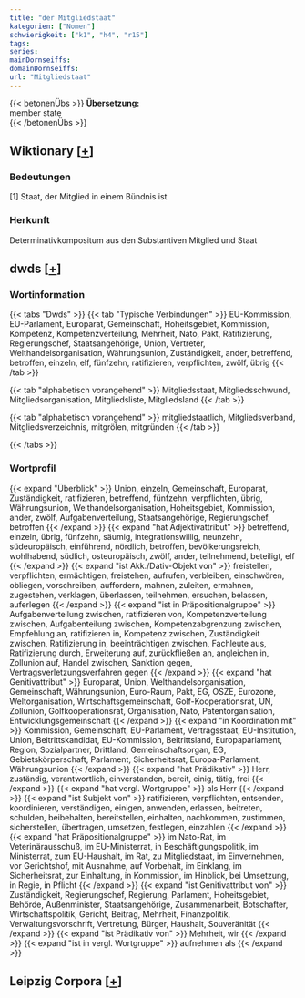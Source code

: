 ```yaml
---
title: "der Mitgliedstaat"
kategorien: ["Nomen"]
schwierigkeit: ["k1", "h4", "r15"]
tags:
series:
mainDornseiffs:
domainDornseiffs:
url: "Mitgliedstaat"
---
```


{{< betonenÜbs >}}
**Übersetzung:**  
member state  
{{< /betonenÜbs >}}

## Wiktionary [[+](https://de.wiktionary.org/wiki/Mitgliedstaat)]

### Bedeutungen
[1] Staat, der Mitglied in einem Bündnis ist  

### Herkunft
Determinativkompositum aus den Substantiven Mitglied und Staat  



## dwds [[+](https://www.dwds.de/wb/Mitgliedstaat)]

### Wortinformation
{{< tabs "Dwds" >}}
{{< tab "Typische Verbindungen" >}}
EU-Kommission, EU-Parlament, Europarat, Gemeinschaft, Hoheitsgebiet, Kommission, Kompetenz, Kompetenzverteilung, Mehrheit, Nato, Pakt, Ratifizierung, Regierungschef, Staatsangehörige, Union, Vertreter, Welthandelsorganisation, Währungsunion, Zuständigkeit, ander, betreffend, betroffen, einzeln, elf, fünfzehn, ratifizieren, verpflichten, zwölf, übrig
{{< /tab >}}

{{< tab "alphabetisch vorangehend" >}}
Mitgliedsstaat, Mitgliedsschwund, Mitgliedsorganisation, Mitgliedsliste, Mitgliedsland
{{< /tab >}}

{{< tab "alphabetisch vorangehend" >}}
mitgliedstaatlich, Mitgliedsverband, Mitgliedsverzeichnis, mitgrölen, mitgründen
{{< /tab >}}

{{< /tabs >}}

### Wortprofil
{{< expand "Überblick" >}} Union, einzeln, Gemeinschaft, Europarat, Zuständigkeit, ratifizieren, betreffend, fünfzehn, verpflichten, übrig, Währungsunion, Welthandelsorganisation, Hoheitsgebiet, Kommission, ander, zwölf, Aufgabenverteilung, Staatsangehörige, Regierungschef, betroffen {{< /expand >}}
{{< expand "hat Adjektivattribut" >}} betreffend, einzeln, übrig, fünfzehn, säumig, integrationswillig, neunzehn, südeuropäisch, einführend, nördlich, betroffen, bevölkerungsreich, wohlhabend, südlich, osteuropäisch, zwölf, ander, teilnehmend, beteiligt, elf {{< /expand >}}
{{< expand "ist Akk./Dativ-Objekt von" >}} freistellen, verpflichten, ermächtigen, freistehen, aufrufen, verbleiben, einschwören, obliegen, vorschreiben, auffordern, mahnen, zuleiten, ermahnen, zugestehen, verklagen, überlassen, teilnehmen, ersuchen, belassen, auferlegen {{< /expand >}}
{{< expand "ist in Präpositionalgruppe" >}} Aufgabenverteilung zwischen, ratifizieren von, Kompetenzverteilung zwischen, Aufgabenteilung zwischen, Kompetenzabgrenzung zwischen, Empfehlung an, ratifizieren in, Kompetenz zwischen, Zuständigkeit zwischen, Ratifizierung in, beeinträchtigen zwischen, Fachleute aus, Ratifizierung durch, Erweiterung auf, zurückfließen an, angleichen in, Zollunion auf, Handel zwischen, Sanktion gegen, Vertragsverletzungsverfahren gegen {{< /expand >}}
{{< expand "hat Genitivattribut" >}} Europarat, Union, Welthandelsorganisation, Gemeinschaft, Währungsunion, Euro-Raum, Pakt, EG, OSZE, Eurozone, Weltorganisation, Wirtschaftsgemeinschaft, Golf-Kooperationsrat, UN, Zollunion, Golfkooperationsrat, Organisation, Nato, Patentorganisation, Entwicklungsgemeinschaft {{< /expand >}}
{{< expand "in Koordination mit" >}} Kommission, Gemeinschaft, EU-Parlament, Vertragsstaat, EU-Institution, Union, Beitrittskandidat, EU-Kommission, Beitrittsland, Europaparlament, Region, Sozialpartner, Drittland, Gemeinschaftsorgan, EG, Gebietskörperschaft, Parlament, Sicherheitsrat, Europa-Parlament, Währungsunion {{< /expand >}}
{{< expand "hat Prädikativ" >}} Herr, zuständig, verantwortlich, einverstanden, bereit, einig, tätig, frei {{< /expand >}}
{{< expand "hat vergl. Wortgruppe" >}} als Herr {{< /expand >}}
{{< expand "ist Subjekt von" >}} ratifizieren, verpflichten, entsenden, koordinieren, verständigen, einigen, anwenden, erlassen, beitreten, schulden, beibehalten, bereitstellen, einhalten, nachkommen, zustimmen, sicherstellen, übertragen, umsetzen, festlegen, einzahlen {{< /expand >}}
{{< expand "hat Präpositionalgruppe" >}} im Nato-Rat, im Veterinärausschuß, im EU-Ministerrat, in Beschäftigungspolitik, im Ministerrat, zum EU-Haushalt, im Rat, zu Mitgliedstaat, im Einvernehmen, vor Gerichtshof, mit Ausnahme, auf Vorbehalt, im Einklang, im Sicherheitsrat, zur Einhaltung, in Kommission, im Hinblick, bei Umsetzung, in Regie, in Pflicht {{< /expand >}}
{{< expand "ist Genitivattribut von" >}} Zuständigkeit, Regierungschef, Regierung, Parlament, Hoheitsgebiet, Behörde, Außenminister, Staatsangehörige, Zusammenarbeit, Botschafter, Wirtschaftspolitik, Gericht, Beitrag, Mehrheit, Finanzpolitik, Verwaltungsvorschrift, Vertretung, Bürger, Haushalt, Souveränität {{< /expand >}}
{{< expand "ist Prädikativ von" >}} Mehrheit, wir {{< /expand >}}
{{< expand "ist in vergl. Wortgruppe" >}} aufnehmen als {{< /expand >}}

## Leipzig Corpora [[+](https://corpora.uni-leipzig.de/en/res?word=Mitgliedstaat&corpusId=deu_newscrawl-public_2018)]

